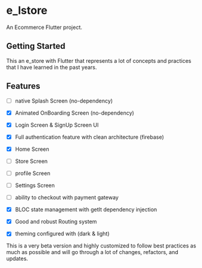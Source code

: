 # e_lstore

An Ecommerce Flutter project.


## Getting Started

This an e_store with Flutter that represents a lot of concepts and practices that I have learned in the past years.


## Features
- [ ] native Splash Screen (no-dependency)
- [X] Animated OnBoarding Screen (no-dependency)
- [X] Login Screen & SignUp Screen UI  
- [X] Full authentication feature with clean architecture (firebase)
- [X] Home Screen
- [ ] Store Screen
- [ ] profile Screen
- [ ] Settings Screen
- [ ] ability to checkout with payment gateway
- [X] BLOC state management with getIt dependency injection
- [X] Good and robust Routing system
- [X] theming configured with (dark & light)


This is a very beta version and highly customized to follow best practices as much as possible and will go through a lot of changes, refactors, and updates.
